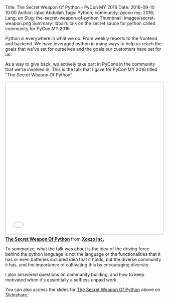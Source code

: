 Title: The Secret Weapon Of Python - PyCon MY 2016
Date: 2016-09-10 10:00
Author: Iqbal Abdullah
Tags: Python; community; pycon my; 2016;
Lang: en
Slug: the-secret-weapon-of-python
Thumbnail: images/secret-weapon.png
Summary: Iqbal's talk on the secret sauce for python called community for PyCon MY 2016

Python is everywhere in what we do: From weekly reports to the frontend and
backend. We have leveraged python in many ways to help us reach the goals that
we've set for ourselves and the goals our customers have set for us.

As a way to give back, we actively take part in PyCons in the community that
we're involved in. This is the talk that I gave for PyCon MY 2016 titled "The
Secret Weapon Of Python"

<iframe src="//www.slideshare.net/slideshow/embed_code/key/aTy9dSEzoSlVCV"
width="595" height="485" frameborder="0" marginwidth="0" marginheight="0"
scrolling="no" style="border:1px solid #CCC; border-width:1px;
margin-bottom:5px; max-width: 100%;" allowfullscreen> </iframe> <div
style="margin-bottom:5px"> <strong> <a
href="//www.slideshare.net/xoxzo/the-secret-weapon-of-python" title="The Secret
Weapon Of Python" target="_blank">The Secret Weapon Of Python</a> </strong> from
<strong><a target="_blank" href="//www.slideshare.net/xoxzo">Xoxzo
Inc.</a></strong> </div>

To summarize, what the talk was about is the idea of the driving force behind
the python language is not the language or the functionalities that it has or
even batteries included idea that it holds, but the diverse community it has,
and the importance of cultivating this by encouraging diversity. 

I also answered questions on community building, and how to keep motivated when
it's essentially a selfless unpaid work.

You can also access the slides for [The Secret Weapon Of
Python](http://www.slideshare.net/xoxzo/the-secret-weapon-of-python) above on
Slideshare.


